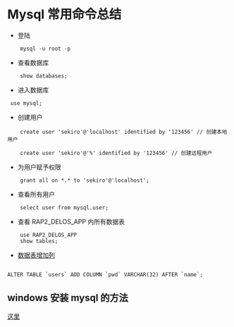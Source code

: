 # Mysql 常用命令总结

- 登陆

```
    mysql -u root -p
```

- 查看数据库

```
    show databases;
```

- 进入数据库

```
 use mysql;
```

- 创建用户

```
    create user 'sekiro'@'localhost' identified by '123456' // 创建本地用户

    create user 'sekiro'@'%' identified by '123456' // 创建远程用户
```

- 为用户赋予权限

```
    grant all on *.* to 'sekiro'@'localhost';
```

- 查看所有用户

```
    select user from mysql.user;
```

- 查看 RAP2_DELOS_APP 内所有数据表

```
    use RAP2_DELOS_APP
    show tables;
```

- [数据表增加列](https://blog.csdn.net/Agly_Clarlie/article/details/78195162)
```

ALTER TABLE `users` ADD COLUMN `pwd` VARCHAR(32) AFTER `name`;

```
## windows 安装 mysql 的方法

[这里](https://blog.csdn.net/zhouzezhou/article/details/52446608)
